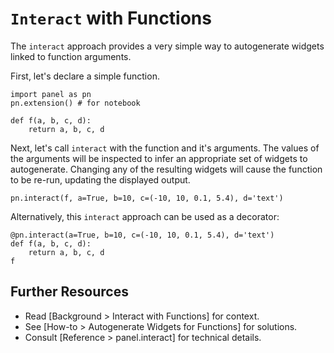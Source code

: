 # ``Interact`` with Functions

The `interact` approach provides a very simple way to autogenerate widgets linked to function arguments.

First, let's declare a simple function.

```{pyodide}
import panel as pn
pn.extension() # for notebook

def f(a, b, c, d):
    return a, b, c, d
```

Next, let's call `interact` with the function and it's arguments. The values of the arguments will be inspected to infer an appropriate set of widgets to autogenerate. Changing any of the resulting widgets will cause the function to be re-run, updating the displayed output.

```{pyodide}
pn.interact(f, a=True, b=10, c=(-10, 10, 0.1, 5.4), d='text')
```

Alternatively, this `interact` approach can be used as a decorator:

```{pyodide}
@pn.interact(a=True, b=10, c=(-10, 10, 0.1, 5.4), d='text')
def f(a, b, c, d):
    return a, b, c, d
f
```

## Further Resources

- Read [Background > Interact with Functions] for context.
- See [How-to > Autogenerate Widgets for Functions] for solutions.
- Consult [Reference > panel.interact] for technical details.
